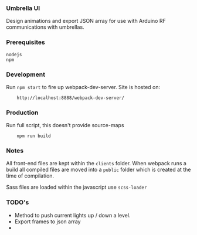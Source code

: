 ### Umbrella UI

Design animations and export JSON array for use with Arduino RF communications with umbrellas.

### Prerequisites
```
nodejs
npm
```

### Development
Run `npm start` to fire up webpack-dev-server. Site is hosted on:
```
	http://localhost:8888/webpack-dev-server/
```

### Production
Run full script, this doesn't provide source-maps
```
	npm run build
```

### Notes
All front-end files are kept within the `clients` folder. When webpack runs a build all compiled files are moved into a `public` folder which is created at the time of compilation.

Sass files are loaded within the javascript use `scss-loader`

### TODO's
- Method to push current lights up / down a level.
- Export frames to json array
- 